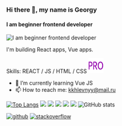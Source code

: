 ### Hi there 👋, my name is Georgy
#### I am beginner frontend developer
![I am beginner frontend developer](https://user-images.githubusercontent.com/61185560/152961959-eb604526-017b-4ff7-968f-058d186a0bb7.png)


I'm building React apps, Vue apps.

Skills: REACT / JS / HTML / CSS
<a href='https://github.com/pricing'><img src='https://raw.githubusercontent.com/acervenky/animated-github-badges/master/assets/pro.gif' width='40' height='40' background='var(--color-canvas-default)'></a> 

- 🌱 I’m currently learning Vue JS 
- 📫 How to reach me: kkhlevnyy@mail.ru 


[![Top Langs](https://github-readme-stats.vercel.app/api/top-langs/?username=georgy1705)](https://github.com/anuraghazra/github-readme-stats)
![](https://github-profile-summary-cards.vercel.app/api/cards/profile-details?username=Listopad02&theme=solarized_dark)
![](https://github-profile-summary-cards.vercel.app/api/cards/most-commit-language?username=Listopad02&theme=solarized_dark)
![](https://github-profile-summary-cards.vercel.app/api/cards/repos-per-language?username=Listopad02&theme=solarized_dark)
![](https://github-profile-summary-cards.vercel.app/api/cards/stats?username=Listopad02&theme=solarized_dark)
![](https://github-profile-summary-cards.vercel.app/api/cards/productive-time?username=Listopad02&theme=solarized_dark)
![GitHub stats](https://github-readme-stats.vercel.app/api?username=georgy1705&show_icons=true)  

[<img src='https://cdn.jsdelivr.net/npm/simple-icons@3.0.1/icons/github.svg' alt='github' height='40'>](https://github.com/georgy1705)  [<img src='https://cdn.jsdelivr.net/npm/simple-icons@3.0.1/icons/stackoverflow.svg' alt='stackoverflow' height='40'>](https://ru.stackoverflow.com/users/465025/arkeeness) 


